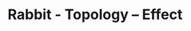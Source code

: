 ---
title: Rabbit - Topology – Effect
builder: true
type: coming-soon

# Content section
sections:
  - headerSection
  - countdownSection
  - servicesSection
  - subscribeSection
  - teamSection
  - contactSection
  - mapSection

# Background effect
topologyEffect: 
  enable: true
   ### Use C++ Hex colors for this effects. Recommended free program ColorMania.
  backgroundColor: 0x89964e
  color: 0x2222

---